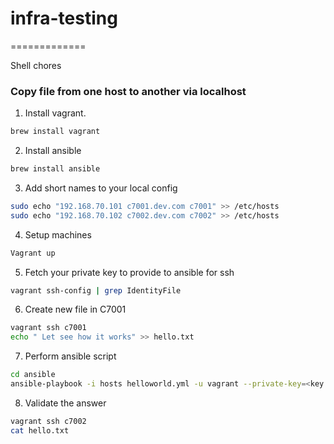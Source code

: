 # infra-testing
=============

Shell chores 
 


### Copy file from one host to another via localhost
1. Install vagrant.
```bash
brew install vagrant
```
2. Install ansible
```bash
brew install ansible
```
3. Add short names to your local config
```bash
sudo echo "192.168.70.101 c7001.dev.com c7001" >> /etc/hosts
sudo echo "192.168.70.102 c7002.dev.com c7002" >> /etc/hosts
```
4. Setup machines
```bash
Vagrant up
```
5. Fetch your private key to provide to ansible for ssh
```bash
vagrant ssh-config | grep IdentityFile
```
6. Create new file in C7001
```bash
vagrant ssh c7001
echo " Let see how it works" >> hello.txt
```
7. Perform ansible script
```bash
cd ansible
ansible-playbook -i hosts helloworld.yml -u vagrant --private-key=<key path from above>
```
8. Validate the answer
```bash
vagrant ssh c7002
cat hello.txt
```



